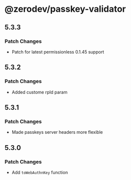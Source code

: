 # @zerodev/passkey-validator

## 5.3.3

### Patch Changes

- Patch for latest permissionless 0.1.45 support

## 5.3.2

### Patch Changes

- Added custome rpId param

## 5.3.1

### Patch Changes

- Made passkeys server headers more flexible

## 5.3.0

### Patch Changes

- Add `toWebAuthnKey` function
